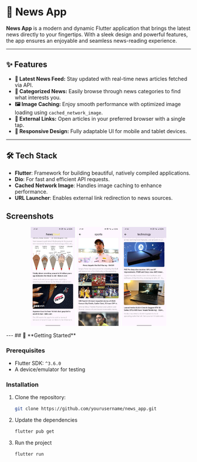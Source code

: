 # 📱 **News App**

**News App** is a modern and dynamic Flutter application that brings the latest news directly to your fingertips. With a sleek design and powerful features, the app ensures an enjoyable and seamless news-reading experience.

---

## ✨ **Features**
- **📰 Latest News Feed:** Stay updated with real-time news articles fetched via API.
- **📂 Categorized News:** Easily browse through news categories to find what interests you.
- **🖼️ Image Caching:** Enjoy smooth performance with optimized image loading using `cached_network_image`.
- **🔗 External Links:** Open articles in your preferred browser with a single tap.
- **📱 Responsive Design:** Fully adaptable UI for mobile and tablet devices.

---

## 🛠️ **Tech Stack**
- **Flutter**: Framework for building beautiful, natively compiled applications.
- **Dio**: For fast and efficient API requests.
- **Cached Network Image**: Handles image caching to enhance performance.
- **URL Launcher**: Enables external link redirection to news sources.
## Screenshots

<p align="center">
  <img src="./screenshots/general_articles.jpg" alt="General News" width="24%" />
  <img src="./screenshots/sport_articles.jpg" alt="Sport News" width="24%" />
  <img src="./screenshots/technology_articles.jpg" alt="technology News" width="24%" />
 
</p>
---
## 🚀 **Getting Started**

### Prerequisites
- Flutter SDK: `^3.6.0`
- A device/emulator for testing

### Installation
1. Clone the repository:
   ```bash
   git clone https://github.com/yourusername/news_app.git
2. Update the dependencies
   ```bash
   flutter pub get
3. Run the project
   ```bash
   flutter run 